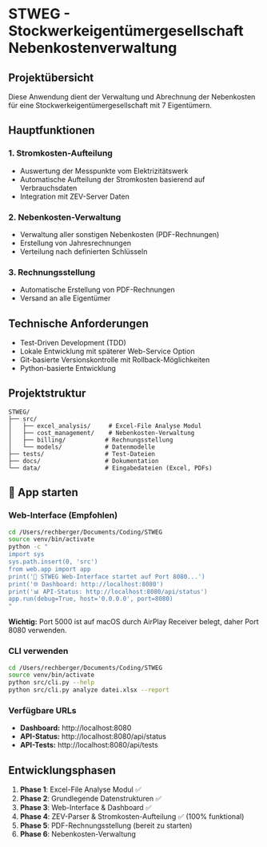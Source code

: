 # STWEG - Stockwerkeigentümergesellschaft Nebenkostenverwaltung

## Projektübersicht

Diese Anwendung dient der Verwaltung und Abrechnung der Nebenkosten für eine Stockwerkeigentümergesellschaft mit 7 Eigentümern.

## Hauptfunktionen

### 1. Stromkosten-Aufteilung
- Auswertung der Messpunkte vom Elektrizitätswerk
- Automatische Aufteilung der Stromkosten basierend auf Verbrauchsdaten
- Integration mit ZEV-Server Daten

### 2. Nebenkosten-Verwaltung
- Verwaltung aller sonstigen Nebenkosten (PDF-Rechnungen)
- Erstellung von Jahresrechnungen
- Verteilung nach definierten Schlüsseln

### 3. Rechnungsstellung
- Automatische Erstellung von PDF-Rechnungen
- Versand an alle Eigentümer

## Technische Anforderungen

- Test-Driven Development (TDD)
- Lokale Entwicklung mit späterer Web-Service Option
- Git-basierte Versionskontrolle mit Rollback-Möglichkeiten
- Python-basierte Entwicklung

## Projektstruktur

```
STWEG/
├── src/
│   ├── excel_analysis/     # Excel-File Analyse Modul
│   ├── cost_management/    # Nebenkosten-Verwaltung
│   ├── billing/           # Rechnungsstellung
│   └── models/            # Datenmodelle
├── tests/                 # Test-Dateien
├── docs/                  # Dokumentation
└── data/                  # Eingabedateien (Excel, PDFs)
```

## 🚀 App starten

### Web-Interface (Empfohlen)
```bash
cd /Users/rechberger/Documents/Coding/STWEG
source venv/bin/activate
python -c "
import sys
sys.path.insert(0, 'src')
from web.app import app
print('🚀 STWEG Web-Interface startet auf Port 8080...')
print('🌐 Dashboard: http://localhost:8080')
print('📊 API-Status: http://localhost:8080/api/status')
app.run(debug=True, host='0.0.0.0', port=8080)
"
```

**Wichtig:** Port 5000 ist auf macOS durch AirPlay Receiver belegt, daher Port 8080 verwenden.

### CLI verwenden
```bash
cd /Users/rechberger/Documents/Coding/STWEG
source venv/bin/activate
python src/cli.py --help
python src/cli.py analyze datei.xlsx --report
```

### Verfügbare URLs
- **Dashboard:** http://localhost:8080
- **API-Status:** http://localhost:8080/api/status
- **API-Tests:** http://localhost:8080/api/tests

## Entwicklungsphasen

1. **Phase 1**: Excel-File Analyse Modul ✅
2. **Phase 2**: Grundlegende Datenstrukturen ✅
3. **Phase 3**: Web-Interface & Dashboard ✅
4. **Phase 4**: ZEV-Parser & Stromkosten-Aufteilung ✅ (100% funktional)
5. **Phase 5**: PDF-Rechnungsstellung (bereit zu starten)
6. **Phase 6**: Nebenkosten-Verwaltung

